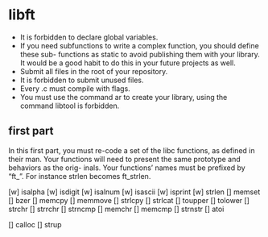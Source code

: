 # libft

 - It is forbidden to declare global variables.
 - If you need subfunctions to write a complex function, you should define these sub- functions as static to avoid publishing them with your library. It would be a good habit to do this in your future projects as well.
 - Submit all files in the root of your repository.
 - It is forbidden to submit unused files.
 - Every .c must compile with flags.
 - You must use the command ar to create your library, using the command libtool is forbidden.

## first part
In this first part, you must re-code a set of the libc functions, as defined in their man. Your functions will need to present the same prototype and behaviors as the orig- inals. Your functions’ names must be prefixed by “ft_”. For instance strlen becomes ft_strlen.

 [w] isalpha
 [w] isdigit
 [w] isalnum
 [w] isascii
 [w] isprint
 [w] strlen
 [] memset
 [] bzer
 [] memcpy
 [] memmove
 [] strlcpy
 [] strlcat
 [] toupper
 [] tolower
 [] strchr
 [] strrchr
 [] strncmp
 [] memchr
 [] memcmp
 [] strnstr
 [] atoi

 [] calloc
 [] strup
